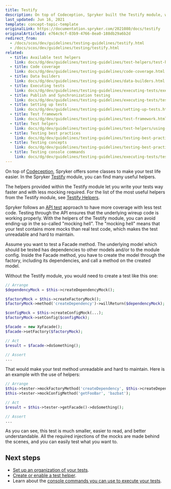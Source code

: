 ```yaml
---
title: Testify
description: On top of Codeception, Spryker built the Testify module, which provides many useful helpers
last_updated: Jun 16, 2021
template: concept-topic-template
originalLink: https://documentation.spryker.com/2021080/docs/testify
originalArticleId: e764c9cf-03b9-4766-8ea0-188db29a6b2d
redirect_from:
  - /docs/scos/dev/guidelines/testing-guidelines/testify.html
  - /docs/scos/dev/guidelines/testing/testify.html
related:
  - title: Available test helpers
    link: docs/dg/dev/guidelines/testing-guidelines/test-helpers/test-helpers.html
  - title: Code coverage
    link: docs/dg/dev/guidelines/testing-guidelines/code-coverage.html
  - title: Data builders
    link: docs/dg/dev/guidelines/testing-guidelines/data-builders.html
  - title: Executing tests
    link: docs/dg/dev/guidelines/testing-guidelines/executing-tests/executing-tests.html
  - title: Publish and Synchronization testing
    link: docs/dg/dev/guidelines/testing-guidelines/executing-tests/testing-the-publish-and-synchronization-process.html
  - title: Setting up tests
    link: docs/dg/dev/guidelines/testing-guidelines/setting-up-tests.html
  - title: Test framework
    link: docs/dg/dev/guidelines/testing-guidelines/test-framework.html
  - title: Test helpers
    link: docs/dg/dev/guidelines/testing-guidelines/test-helpers/using-test-helpers.html
  - title: Testing best practices
    link: docs/dg/dev/guidelines/testing-guidelines/testing-best-practices/best-practices-for-effective-testing.html
  - title: Testing concepts
    link: docs/dg/dev/guidelines/testing-guidelines/testing-best-practices/testing-concepts.html
  - title: Testing console commands
    link: docs/dg/dev/guidelines/testing-guidelines/executing-tests/test-console-commands.html
---
```


On top of [Codeception](https://codeception.com), Spryker offers some classes to make your test life easier. In the Spryker [Testify](https://github.com/spryker/testify) module, you can find many useful  helpers.

The helpers provided within the Testify module let you write your tests way faster and with less mocking required. For the list of the most useful helpers from the Testify module, see [Testify Helpers](/docs/dg/dev/guidelines/testing-guidelines/test-helpers/test-helpers.html#testify-helpers).

Spryker follows an [API test](/docs/dg/dev/guidelines/testing-guidelines/testing-best-practices/testing-best-practices.html) approach to have more coverage with less test code. Testing through the API ensures that the underlying wireup code is working properly. With the helpers of the Testify module, you can avoid ending-up in the so-called "mocking hell". The "mocking hell" means that your test contains more mocks than real test code, which makes the test unreadable and hard to maintain.

Assume you want to test a Facade method. The underlying model which should be tested has dependencies to other models and/or to the module config. Inside the Facade method, you have to create the model through the factory, including its dependencies, and call a method on the created model.

Without the Testify module, you would need to create a test like this one:

```php
// Arrange
$dependencyMock = $this->createDependencyMock();

$factoryMock = $this->createFactoryMock();
$factoryMock->method('createDependency')->willReturn($dependencyMock);

$configMock = $this->createConfigMock(...);
$factoryMock->setConfig($configMock);

$facade = new XyFacade();
$facade->setFactory($factoryMock);

// Act
$result = $facade->doSomething();

// Assert
...
```

That would make your test method unreadable and hard to maintain.
Here is an example with the use of helpers:

```php
// Arrange
$this->tester->mockFactoryMethod('createDependency', $this->createDependencyMock());
$this->tester->mockConfigMethod('getFooBar', 'bazbat');

// Act
$result = $this->tester->getFacade()->doSomething();

// Assert
...

```

As you can see, this test is much smaller, easier to read, and better understandable. All the required injections of the mocks are made behind the scenes, and you can easily test what you want to.

## Next steps

* [Set up an organization of your tests](/docs/dg/dev/guidelines/testing-guidelines/setting-up-tests.html).
* [Create or enable a test helper](/docs/dg/dev/guidelines/testing-guidelines/test-helpers/test-helpers.html).
* Learn about the [console commands you can use to execute your tests](/docs/dg/dev/guidelines/testing-guidelines/executing-tests/executing-tests.html).
